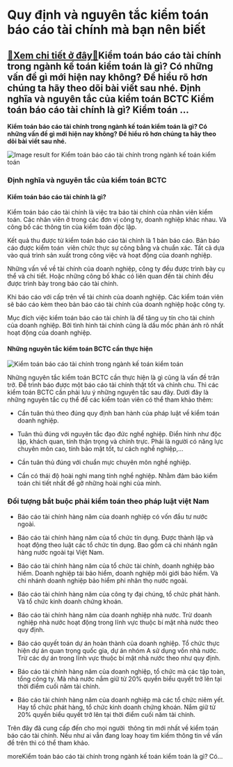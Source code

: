 Quy định và nguyên tắc kiểm toán báo cáo tài chính mà bạn nên biết
==================================================================

[:gift:Xem chi tiết ở đây:gift:](https://hddtvn.com/quy-dinh-va-nguyen-tac-kiem-toan-bao-cao-tai-chinh-ma-ban-nen-biet/)Kiểm toán báo cáo tài chính trong ngành kế toán kiểm toán là gì? Có những vấn đề gì mới hiện nay không? Để hiểu rõ hơn chúng ta hãy theo dõi bài viết sau nhé. Định nghĩa và nguyên tắc của kiểm toán BCTC Kiểm toán báo cáo tài chính là gì? Kiểm toán …
---------------------------------------------------------------------------------------------------------------------------------------------------------------------------------------------------------------------------------------------------------

**Kiểm toán báo cáo tài chính trong ngành kế toán kiểm toán là gì? Có những vấn đề gì mới hiện nay không? Để hiểu rõ hơn chúng ta hãy theo dõi bài viết sau nhé.**


![Image result for Kiểm toán báo cáo tài chính trong ngành kế toán kiểm toán](https://hddtvn.com/wp-content/uploads/2021/01/Tax-Audit-Limit-818x460-1.jpg)


### **Định nghĩa và nguyên tắc của kiểm toán BCTC**


#### **Kiểm toán báo cáo tài chính là gì?**


Kiểm toán báo cáo tài chính là việc tra báo tài chính của nhân viên kiểm toán. Các nhân viên ở trong các đơn vị công ty, doanh nghiệp khác nhau. Và công bố các thông tin của kiểm toán độc lập.


Kết quả thu được từ kiểm toán báo cáo tài chính là 1 bản báo cáo. Bản báo cáo được kiểm toán  viên chức thực sự công bằng và chuẩn xác. Tất cả dựa vào quá trình sản xuất trong công việc và hoạt động của doanh nghiệp.


Những vấn về về tài chính của doanh nghiệp, công ty đều được trình bày cụ thể và chi tiết. Hoặc những công bố khác có liên quan đến tài chính đều được trình bày trong báo cáo tài chính.


Khi báo cáo với cấp trên về tài chính của doanh nghiệp. Các kiểm toán viên sẽ báo cáo kèm theo bản báo cáo tài chính của doanh nghiệp hoặc công ty.


Mục đích việc kiểm toán báo cáo tài chính là để tăng uy tín cho tài chính của doanh nghiệp. Bởi tình hình tài chính cũng là dấu mốc phản ánh rõ nhất hoạt động của doanh nghiệp.


#### **Những nguyên tắc kiểm toán BCTC cần thực hiện**


![Kiểm toán báo cáo tài chính trong ngành kế toán kiểm toán](https://hddtvn.com/wp-content/uploads/2021/01/ddb1b6da469cafc2f68d.jpg "Kiểm toán báo cáo tài chính trong ngành kế toán kiểm toán")


Những nguyên tắc kiểm toán BCTC cần thực hiện là gì cũng là vấn đề trăn trở. Để trình báo được một báo cáo tài chính thật tốt và chỉnh chu. Thì các kiểm toán BCTC cần phải lưu ý những nguyên tắc sau đây. Dưới đây là những nguyên tắc cụ thể để các kiểm toán viên có thể tham khảo thêm:




* Cần tuân thủ theo đúng quy định ban hành của pháp luật về kiểm toán doanh nghiệp.

* Tuân thủ đúng với nguyên tắc đạo đức nghề nghiệp. Điển hình như độc lập, khách quan, tính thận trọng và chính trực. Phải là người có năng lực chuyên môn cao, tính bảo mật tốt, tư cách nghề nghiệp,…

* Cần tuân thủ đúng với chuẩn mực chuyên môn nghề nghiệp.

* Cần có thái độ hoài nghi mang tính nghề nghiệp. Nhằm đảm bảo kiểm toán chi tiết nhất để gỡ những hoài nghi của mình.



### **Đối tượng bắt buộc phải kiểm toán theo pháp luật việt Nam**




* Báo cáo tài chính hàng năm của doanh nghiệp có vốn đầu tư nước ngoài.

* Báo cáo tài chính hàng năm của tổ chức tín dụng. Được thành lập và hoạt động theo luật các tổ chức tín dụng. Bao gồm cả chi nhánh ngân hàng nước ngoài tại Việt Nam.

* Báo cáo tài chính hàng năm của tổ chức tài chính, doanh nghiệp bảo hiểm. Doanh nghiệp tái bảo hiểm, doanh nghiệp môi giới bảo hiểm. Và chi nhánh doanh nghiệp bảo hiểm phi nhân thọ nước ngoài.

* Báo cáo tài chính hàng năm của công ty đại chúng, tổ chức phát hành. Và tổ chức kinh doanh chứng khoán.

* Báo cáo tài chính hàng năm của doanh nghiệp nhà nước. Trừ doanh nghiệp nhà nước hoạt động trong lĩnh vực thuộc bí mật nhà nước theo quy định.

* Báo cáo quyết toán dự án hoàn thành của doanh nghiệp. Tổ chức thực hiện dự án quan trọng quốc gia, dự án nhóm A sử dụng vốn nhà nước. Trừ các dự án trong lĩnh vực thuộc bí mật nhà nước theo như quy định.

* Báo cáo tài chính hàng năm của doanh nghiệp, tổ chức mà các tập toàn, tổng công ty. Mà nhà nước nắm giữ từ 20% quyền biểu quyết trở lên tại thời điểm cuối năm tài chính.

* Báo cáo tài chính hàng năm của doanh nghiệp mà các tổ chức niêm yết. Hay tổ chức phát hàng, tổ chức kinh doanh chứng khoán. Nắm giữ từ 20% quyền biểu quyết trở lên tại thời điểm cuối năm tài chính.



Trên đây đã cung cấp đến cho mọi người  thông tin mới nhất về kiểm toán báo cáo tài chính. Nếu như ai vẫn đang loay hoay tìm kiếm thông tin về vấn đề trên thì có thể tham khảo. 


moreKiểm toán báo cáo tài chính trong ngành kế toán kiểm toán là gì? Có…

